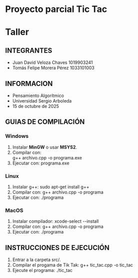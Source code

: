 # Proyecto parcial Tic Tac
# Taller

## INTEGRANTES
- Juan David Veloza Chaves 1019903241
- Tomás Felipe Morera Pérez 1033101003

## INFORMACION
- Pensamiento Algorítmico
- Universidad Sergio Arboleda
- 15 de octubre de 2025

## GUIAS DE COMPILACIÓN
### Windows
1. Instalar **MinGW** o usar **MSYS2**.  
2. Compilar con:  
   g++ archivo.cpp -o programa.exe
3. Ejecutar con:
   programa.exe

### Linux
1. Instalar g++:
   sudo apt-get install g++
2. Compilar con:
   g++ archivo.cpp -o programa
3. Ejecutar con:
   ./programa

### MacOS
1. Instalar compilador:
   xcode-select --install
2. Compilar con:
   g++ archivo.cpp -o programa
3. Ejecutar con:
   ./programa

## INSTRUCCIONES DE EJECUCIÓN
1. Entrar a la carpeta src/.
2. Compilar el progama de Tik Tak:
   g++ tic_tac.cpp -o tic_tac
3. Ejecute el programa:
   ./tic_tac
